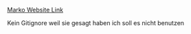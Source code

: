 <a href="https://marko-login-website.netlify.app">Marko Website Link</a>
                    
Kein Gitignore weil sie gesagt haben ich soll es nicht benutzen